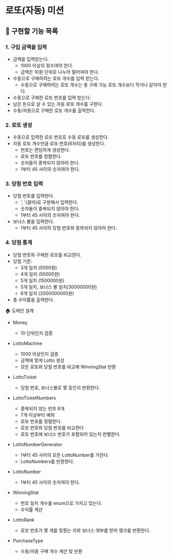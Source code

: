 # 로또(자동) 미션

## :wrench: 구현할 기능 목록

### 1. 구입 금액을 입력
- 금액을 입력받는다.
  - 1000 이상의 정수여야 한다.
  - 금액은 10원 단위로 나누어 떨어져야 한다.
- 수동으로 구매하려는 로또 개수를 입력 받는다.
  - 수동으로 구매하려는 로또 개수는 총 구매 가능 로또 개수보다 작거나 같아야 한다.
- 수동으로 구매한 로또 번호를 입력 받는다.
- 남은 돈으로 살 수 있는 자동 로또 개수를 구한다.
- 수동/자동으로 구매한 로또 개수를 출력한다.

### 2. 로또 생성
- 수동으로 입력한 로또 번호로 수동 로또를 생성한다.
- 자동 로또 개수만큼 로또 번호(6자리)를 생성한다.
  - 번호는 랜덤하게 생성한다.
  - 로또 번호를 정렬한다.
  - 숫자들이 중복되지 않아야 한다.
  - 1부터 45 사이의 숫자여야 한다.

### 3. 당첨 번호 입력
- 당첨 번호를 입력한다.
  - ', '(콤마)로 구분해서 입력한다.
  - 숫자들이 중복되지 않아야 한다.
  - 1부터 45 사이의 숫자여야 한다.
- 보너스 볼을 입력한다.
  - 1부터 45 사이의 당첨 번호와 중복되지 않아야 한다.

### 4. 당첨 통계
- 당첨 번호와 구매한 로또를 비교한다.
- 당첨 기준:
  - 3개 일치 (5000원)
  - 4개 일치 (50000원)
  - 5개 일치 (1500000원)
  - 5개 일치, 보너스 볼 일치(30000000원)
  - 6개 일치 (2000000000원)
- 총 수익률을 출력한다.

:house: 도메인 설계
- Money
  - 10 단위인지 검증
  

- LottoMachine
  - 1000 이상인지 검증
  - 금액에 맞게 Lotto 생성
  - 모든 로또와 당첨 번호를 비교해 WinningStat 반환
  

- LottoTicket
  - 당첨 번호, 보너스볼로 몇 등인지 반환한다.
  
  
- LottoTicketNumbers
  - 중복되지 않는 번호 6개
  - 7개 이상부터 예외
  - 로또 번호를 정렬한다.
  - 로또 번호와 당첨 번호를 비교한다
  - 로또 번호에 보너스 번호가 포함되어 있는지 판별한다.
  

- LottoNumberGenerator
  - 1부터 45 사이의 모든 LottoNumber를 가진다.
  - LottoNumbers를 반환한다.
  

- LottoNumber
  - 1부터 45 사이의 숫자여야 한다.
  

- WinningStat
  - 번호 일치 개수를 enum으로 가지고 있는다.
  - 수익률 계산
  

- LottoRank
  - 로또 번호가 몇 개를 맞췄는 지와 보너스 여부를 받아 랭크를 반환한다. 
  

- PurchaseType
  - 수동/자동 구매 개수 계산 및 반환
